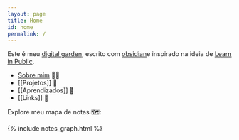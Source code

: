 ```yaml
---
layout: page
title: Home
id: home
permalink: /
---
```


Este é meu [digital garden](https://youtu.be/i8EwNnO9Uks), escrito com [obsidian](https://obsidian.md)e inspirado na ideia de [Learn in Public](https://segredo.dev/aprenda-em-publico/). <br>

- <a class="internal-link" href="/about">Sobre mim</a> 🧑‍💻
- [[Projetos]] 🚧 	
- [[Aprendizados]] 🧠
- [[Links]] 🔗  <br>

Explore meu mapa de notas 🗺️: <br>

{% include notes_graph.html %}

<style>
  .wrapper {
    max-width: 46em;
  }
</style>
